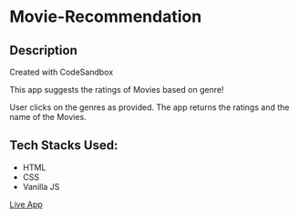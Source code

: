 # Movie-Recommendation

## Description

Created with CodeSandbox

This app suggests the ratings of Movies based on genre!

User clicks on the genres as provided. The app returns the ratings and the name of the Movies.

## Tech Stacks Used:

- HTML
- CSS
- Vanilla JS

[Live App](https://k4292.csb.app/ "Live App")
